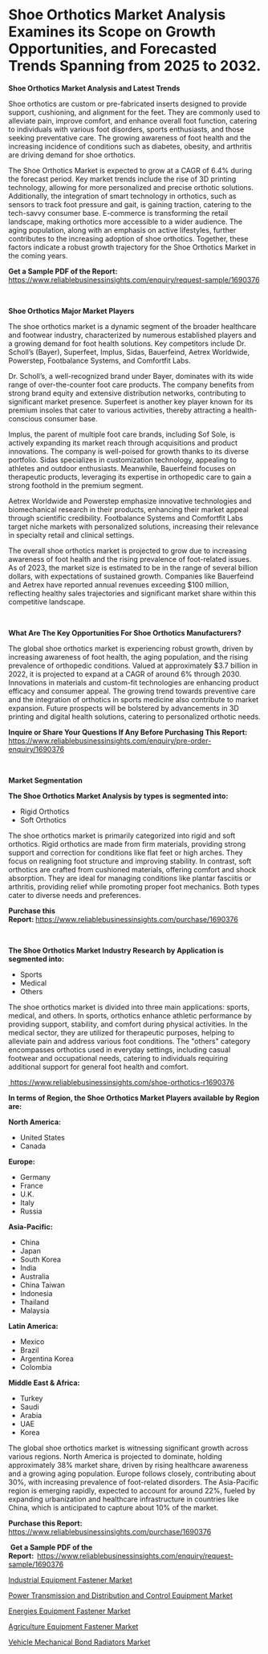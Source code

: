 <p><h1>Shoe Orthotics Market Analysis Examines its Scope on Growth Opportunities, and Forecasted Trends Spanning from 2025 to 2032.</h1></p><p><strong>Shoe Orthotics Market Analysis and Latest Trends</strong></p>
<p><p>Shoe orthotics are custom or pre-fabricated inserts designed to provide support, cushioning, and alignment for the feet. They are commonly used to alleviate pain, improve comfort, and enhance overall foot function, catering to individuals with various foot disorders, sports enthusiasts, and those seeking preventative care. The growing awareness of foot health and the increasing incidence of conditions such as diabetes, obesity, and arthritis are driving demand for shoe orthotics.</p><p>The Shoe Orthotics Market is expected to grow at a CAGR of 6.4% during the forecast period. Key market trends include the rise of 3D printing technology, allowing for more personalized and precise orthotic solutions. Additionally, the integration of smart technology in orthotics, such as sensors to track foot pressure and gait, is gaining traction, catering to the tech-savvy consumer base. E-commerce is transforming the retail landscape, making orthotics more accessible to a wider audience. The aging population, along with an emphasis on active lifestyles, further contributes to the increasing adoption of shoe orthotics. Together, these factors indicate a robust growth trajectory for the Shoe Orthotics Market in the coming years.</p></p>
<p><strong>Get a Sample PDF of the Report:&nbsp;</strong> <a href="https://www.reliablebusinessinsights.com/enquiry/request-sample/1690376?utm_campaign=75&utm_medium=2&utm_source=Github&utm_content=ia&utm_term=28022025&utm_id=shoe-orthotics">https://www.reliablebusinessinsights.com/enquiry/request-sample/1690376</a></p>
<p>&nbsp;</p>
<p><strong>Shoe Orthotics Major Market Players</strong></p>
<p><p>The shoe orthotics market is a dynamic segment of the broader healthcare and footwear industry, characterized by numerous established players and a growing demand for foot health solutions. Key competitors include Dr. Scholl’s (Bayer), Superfeet, Implus, Sidas, Bauerfeind, Aetrex Worldwide, Powerstep, Footbalance Systems, and Comfortfit Labs. </p><p>Dr. Scholl’s, a well-recognized brand under Bayer, dominates with its wide range of over-the-counter foot care products. The company benefits from strong brand equity and extensive distribution networks, contributing to significant market presence. Superfeet is another key player known for its premium insoles that cater to various activities, thereby attracting a health-conscious consumer base. </p><p>Implus, the parent of multiple foot care brands, including Sof Sole, is actively expanding its market reach through acquisitions and product innovations. The company is well-poised for growth thanks to its diverse portfolio. Sidas specializes in customization technology, appealing to athletes and outdoor enthusiasts. Meanwhile, Bauerfeind focuses on therapeutic products, leveraging its expertise in orthopedic care to gain a strong foothold in the premium segment.</p><p>Aetrex Worldwide and Powerstep emphasize innovative technologies and biomechanical research in their products, enhancing their market appeal through scientific credibility. Footbalance Systems and Comfortfit Labs target niche markets with personalized solutions, increasing their relevance in specialty retail and clinical settings.</p><p>The overall shoe orthotics market is projected to grow due to increasing awareness of foot health and the rising prevalence of foot-related issues. As of 2023, the market size is estimated to be in the range of several billion dollars, with expectations of sustained growth. Companies like Bauerfeind and Aetrex have reported annual revenues exceeding $100 million, reflecting healthy sales trajectories and significant market share within this competitive landscape.</p></p>
<p>&nbsp;</p>
<p><strong>What Are The Key Opportunities For Shoe Orthotics Manufacturers?</strong></p>
<p><p>The global shoe orthotics market is experiencing robust growth, driven by increasing awareness of foot health, the aging population, and the rising prevalence of orthopedic conditions. Valued at approximately $3.7 billion in 2022, it is projected to expand at a CAGR of around 6% through 2030. Innovations in materials and custom-fit technologies are enhancing product efficacy and consumer appeal. The growing trend towards preventive care and the integration of orthotics in sports medicine also contribute to market expansion. Future prospects will be bolstered by advancements in 3D printing and digital health solutions, catering to personalized orthotic needs.</p></p>
<p><strong>Inquire or Share Your Questions If Any Before Purchasing This Report:</strong> <a href="https://www.reliablebusinessinsights.com/enquiry/pre-order-enquiry/1690376?utm_campaign=75&utm_medium=2&utm_source=Github&utm_content=ia&utm_term=28022025&utm_id=shoe-orthotics">https://www.reliablebusinessinsights.com/enquiry/pre-order-enquiry/1690376</a></p>
<p>&nbsp;</p>
<p><strong>Market Segmentation</strong></p>
<p><strong>The Shoe Orthotics Market Analysis by types is segmented into:</strong></p>
<p><ul><li>Rigid Orthotics</li><li>Soft Orthotics</li></ul></p>
<p><p>The shoe orthotics market is primarily categorized into rigid and soft orthotics. Rigid orthotics are made from firm materials, providing strong support and correction for conditions like flat feet or high arches. They focus on realigning foot structure and improving stability. In contrast, soft orthotics are crafted from cushioned materials, offering comfort and shock absorption. They are ideal for managing conditions like plantar fasciitis or arthritis, providing relief while promoting proper foot mechanics. Both types cater to diverse needs and preferences.</p></p>
<p><strong>Purchase this Report:&nbsp;</strong><a href="https://www.reliablebusinessinsights.com/purchase/1690376?utm_campaign=75&utm_medium=2&utm_source=Github&utm_content=ia&utm_term=28022025&utm_id=shoe-orthotics">https://www.reliablebusinessinsights.com/purchase/1690376</a></p>
<p>&nbsp;</p>
<p><strong>The Shoe Orthotics Market Industry Research by Application is segmented into:</strong></p>
<p><ul><li>Sports</li><li>Medical</li><li>Others</li></ul></p>
<p><p>The shoe orthotics market is divided into three main applications: sports, medical, and others. In sports, orthotics enhance athletic performance by providing support, stability, and comfort during physical activities. In the medical sector, they are utilized for therapeutic purposes, helping to alleviate pain and address various foot conditions. The "others" category encompasses orthotics used in everyday settings, including casual footwear and occupational needs, catering to individuals requiring additional support for general foot health and comfort.</p></p>
<p><a href="https://www.reliablebusinessinsights.com/shoe-orthotics-r1690376?utm_campaign=75&utm_medium=2&utm_source=Github&utm_content=ia&utm_term=28022025&utm_id=shoe-orthotics">&nbsp;https://www.reliablebusinessinsights.com/shoe-orthotics-r1690376</a></p>
<p><strong>In terms of Region, the Shoe Orthotics Market Players available by Region are:</strong></p>
<p>
    <p> <strong> North America: </strong>
        <ul>
            <li>United States</li>
            <li>Canada</li>
        </ul>
        </p> 
    <p> <strong> Europe: </strong>
        <ul>
            <li>Germany</li>
            <li>France</li>
            <li>U.K.</li>
            <li>Italy</li>
            <li>Russia</li>
        </ul>
        </p> 
    <p> <strong> Asia-Pacific: </strong>
        <ul>
            <li>China</li>
            <li>Japan</li>
            <li>South Korea</li>
            <li>India</li>
            <li>Australia</li>
            <li>China Taiwan</li>
            <li>Indonesia</li>
            <li>Thailand</li>
            <li>Malaysia</li>
        </ul>
        </p> 
    <p> <strong> Latin America: </strong>
        <ul>
            <li>Mexico</li>
            <li>Brazil</li>
            <li>Argentina Korea</li>
            <li>Colombia</li>
        </ul>
        </p> 
    <p> <strong> Middle East & Africa: </strong>
        <ul>
            <li>Turkey</li>
            <li>Saudi</li>
            <li>Arabia</li>
            <li>UAE</li>
            <li>Korea</li>
        </ul>
    </p>
    </p>
<p><p>The global shoe orthotics market is witnessing significant growth across various regions. North America is projected to dominate, holding approximately 38% market share, driven by rising healthcare awareness and a growing aging population. Europe follows closely, contributing about 30%, with increasing prevalence of foot-related disorders. The Asia-Pacific region is emerging rapidly, expected to account for around 22%, fueled by expanding urbanization and healthcare infrastructure in countries like China, which is anticipated to capture about 10% of the market.</p></p>
<p><strong>Purchase this Report: </strong><a href="https://www.reliablebusinessinsights.com/purchase/1690376?utm_campaign=75&utm_medium=2&utm_source=Github&utm_content=ia&utm_term=28022025&utm_id=shoe-orthotics">https://www.reliablebusinessinsights.com/purchase/1690376</a></p>
<p>&nbsp;<strong>Get a Sample PDF of the Report:&nbsp;&nbsp;</strong><a href="https://www.reliablebusinessinsights.com/enquiry/request-sample/1690376?utm_campaign=75&utm_medium=2&utm_source=Github&utm_content=ia&utm_term=28022025&utm_id=shoe-orthotics">https://www.reliablebusinessinsights.com/enquiry/request-sample/1690376</a></p>
<p><strong></strong></p>
<p><p><a href="https://github.com/elroddrewspm/Market-Research-Report-List-1/blob/main/industrial-equipment-fastener-market.md?utm_campaign=75&utm_medium=2&utm_source=Github&utm_content=ia&utm_term=28022025&utm_id=shoe-orthotics">Industrial Equipment Fastener Market</a></p><p><a href="https://github.com/mokeleveisel/Market-Research-Report-List-1/blob/main/power-transmission-and-distribution-and-control-equipment-market.md?utm_campaign=75&utm_medium=2&utm_source=Github&utm_content=ia&utm_term=28022025&utm_id=shoe-orthotics">Power Transmission and Distribution and Control Equipment Market</a></p><p><a href="https://github.com/lottysawlea6/Market-Research-Report-List-1/blob/main/energies-equipment-fastener-market.md?utm_campaign=75&utm_medium=2&utm_source=Github&utm_content=ia&utm_term=28022025&utm_id=shoe-orthotics">Energies Equipment Fastener Market</a></p><p><a href="https://github.com/hoilemcabeow/Market-Research-Report-List-1/blob/main/agriculture-equipment-fastener-market.md?utm_campaign=75&utm_medium=2&utm_source=Github&utm_content=ia&utm_term=28022025&utm_id=shoe-orthotics">Agriculture Equipment Fastener Market</a></p><p><a href="https://github.com/baheraennika/Market-Research-Report-List-1/blob/main/vehicle-mechanical-bond-radiators-market.md?utm_campaign=75&utm_medium=2&utm_source=Github&utm_content=ia&utm_term=28022025&utm_id=shoe-orthotics">Vehicle Mechanical Bond Radiators Market</a></p></p>